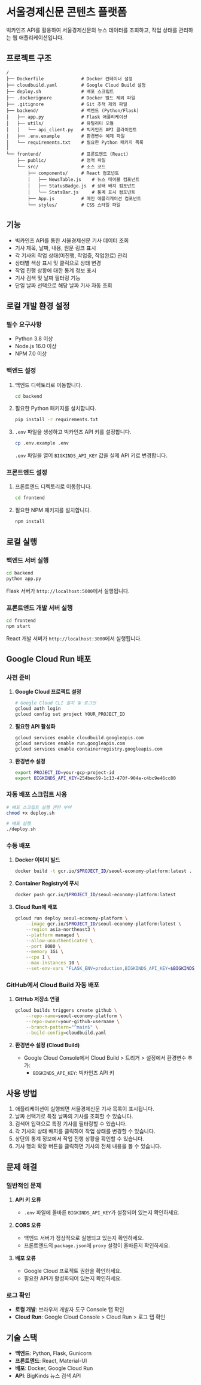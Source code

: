 # 서울경제신문 콘텐츠 플랫폼

빅카인즈 API를 활용하여 서울경제신문의 뉴스 데이터를 조회하고, 작업 상태를 관리하는 웹 애플리케이션입니다.

## 프로젝트 구조

```
/
├── Dockerfile              # Docker 컨테이너 설정
├── cloudbuild.yaml         # Google Cloud Build 설정
├── deploy.sh               # 배포 스크립트
├── .dockerignore           # Docker 빌드 제외 파일
├── .gitignore              # Git 추적 제외 파일
├── backend/                # 백엔드 (Python/Flask)
│   ├── app.py              # Flask 애플리케이션
│   ├── utils/              # 유틸리티 모듈
│   │   └── api_client.py   # 빅카인즈 API 클라이언트
│   ├── .env.example        # 환경변수 예제 파일
│   └── requirements.txt    # 필요한 Python 패키지 목록
│
└── frontend/               # 프론트엔드 (React)
    ├── public/             # 정적 파일
    └── src/                # 소스 코드
        ├── components/     # React 컴포넌트
        │   ├── NewsTable.js    # 뉴스 테이블 컴포넌트
        │   ├── StatusBadge.js  # 상태 배지 컴포넌트
        │   └── StatsBar.js     # 통계 표시 컴포넌트
        ├── App.js          # 메인 애플리케이션 컴포넌트
        └── styles/         # CSS 스타일 파일
```

## 기능

- 빅카인즈 API를 통한 서울경제신문 기사 데이터 조회
- 기사 제목, 날짜, 내용, 원문 링크 표시
- 각 기사의 작업 상태(미진행, 작업중, 작업완료) 관리
- 상태별 색상 표시 및 클릭으로 상태 변경
- 작업 진행 상황에 대한 통계 정보 표시
- 기사 검색 및 날짜 필터링 기능
- 단일 날짜 선택으로 해당 날짜 기사 자동 조회

## 로컬 개발 환경 설정

### 필수 요구사항

- Python 3.8 이상
- Node.js 16.0 이상
- NPM 7.0 이상

### 백엔드 설정

1. 백엔드 디렉토리로 이동합니다.

   ```bash
   cd backend
   ```

2. 필요한 Python 패키지를 설치합니다.

   ```bash
   pip install -r requirements.txt
   ```

3. `.env` 파일을 생성하고 빅카인즈 API 키를 설정합니다.
   ```bash
   cp .env.example .env
   ```
   `.env` 파일을 열어 `BIGKINDS_API_KEY` 값을 실제 API 키로 변경합니다.

### 프론트엔드 설정

1. 프론트엔드 디렉토리로 이동합니다.

   ```bash
   cd frontend
   ```

2. 필요한 NPM 패키지를 설치합니다.
   ```bash
   npm install
   ```

## 로컬 실행

### 백엔드 서버 실행

```bash
cd backend
python app.py
```

Flask 서버가 `http://localhost:5000`에서 실행됩니다.

### 프론트엔드 개발 서버 실행

```bash
cd frontend
npm start
```

React 개발 서버가 `http://localhost:3000`에서 실행됩니다.

## Google Cloud Run 배포

### 사전 준비

1. **Google Cloud 프로젝트 설정**

   ```bash
   # Google Cloud CLI 설치 및 로그인
   gcloud auth login
   gcloud config set project YOUR_PROJECT_ID
   ```

2. **필요한 API 활성화**

   ```bash
   gcloud services enable cloudbuild.googleapis.com
   gcloud services enable run.googleapis.com
   gcloud services enable containerregistry.googleapis.com
   ```

3. **환경변수 설정**
   ```bash
   export PROJECT_ID=your-gcp-project-id
   export BIGKINDS_API_KEY=254bec69-1c13-470f-904a-c4bc9e46cc80
   ```

### 자동 배포 스크립트 사용

```bash
# 배포 스크립트 실행 권한 부여
chmod +x deploy.sh

# 배포 실행
./deploy.sh
```

### 수동 배포

1. **Docker 이미지 빌드**

   ```bash
   docker build -t gcr.io/$PROJECT_ID/seoul-economy-platform:latest .
   ```

2. **Container Registry에 푸시**

   ```bash
   docker push gcr.io/$PROJECT_ID/seoul-economy-platform:latest
   ```

3. **Cloud Run에 배포**
   ```bash
   gcloud run deploy seoul-economy-platform \
       --image gcr.io/$PROJECT_ID/seoul-economy-platform:latest \
       --region asia-northeast3 \
       --platform managed \
       --allow-unauthenticated \
       --port 8080 \
       --memory 1Gi \
       --cpu 1 \
       --max-instances 10 \
       --set-env-vars "FLASK_ENV=production,BIGKINDS_API_KEY=$BIGKINDS_API_KEY"
   ```

### GitHub에서 Cloud Build 자동 배포

1. **GitHub 저장소 연결**

   ```bash
   gcloud builds triggers create github \
       --repo-name=seoul-economy-platform \
       --repo-owner=your-github-username \
       --branch-pattern="^main$" \
       --build-config=cloudbuild.yaml
   ```

2. **환경변수 설정 (Cloud Build)**
   - Google Cloud Console에서 Cloud Build > 트리거 > 설정에서 환경변수 추가:
     - `BIGKINDS_API_KEY`: 빅카인즈 API 키

## 사용 방법

1. 애플리케이션이 실행되면 서울경제신문 기사 목록이 표시됩니다.
2. 날짜 선택기로 특정 날짜의 기사를 조회할 수 있습니다.
3. 검색어 입력으로 특정 기사를 필터링할 수 있습니다.
4. 각 기사의 상태 배지를 클릭하여 작업 상태를 변경할 수 있습니다.
5. 상단의 통계 정보에서 작업 진행 상황을 확인할 수 있습니다.
6. 기사 행의 확장 버튼을 클릭하면 기사의 전체 내용을 볼 수 있습니다.

## 문제 해결

### 일반적인 문제

1. **API 키 오류**

   - `.env` 파일에 올바른 `BIGKINDS_API_KEY`가 설정되어 있는지 확인하세요.

2. **CORS 오류**

   - 백엔드 서버가 정상적으로 실행되고 있는지 확인하세요.
   - 프론트엔드의 `package.json`에 `proxy` 설정이 올바른지 확인하세요.

3. **배포 오류**
   - Google Cloud 프로젝트 권한을 확인하세요.
   - 필요한 API가 활성화되어 있는지 확인하세요.

### 로그 확인

- **로컬 개발**: 브라우저 개발자 도구 Console 탭 확인
- **Cloud Run**: Google Cloud Console > Cloud Run > 로그 탭 확인

## 기술 스택

- **백엔드**: Python, Flask, Gunicorn
- **프론트엔드**: React, Material-UI
- **배포**: Docker, Google Cloud Run
- **API**: BigKinds 뉴스 검색 API
